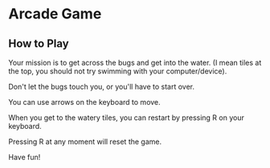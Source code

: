 Arcade Game
===============================

## How to Play

Your mission is to get across the bugs and get into the water. 
(I mean tiles at the top, you should not try swimming with your computer/device).

Don't let the bugs touch you, or you'll have to start over.

You can use arrows on the keyboard to move.

When you get to the watery tiles, you can restart by pressing R on your keyboard.

Pressing R at any moment will reset the game.

Have fun!
